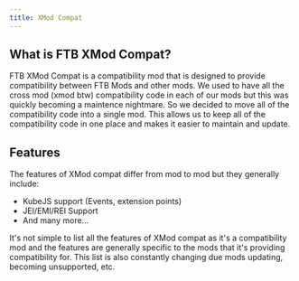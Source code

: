 ```yaml
---
title: XMod Compat
---
```


## What is FTB XMod Compat?

FTB XMod Compat is a compatibility mod that is designed to provide compatibility between FTB Mods and other mods. We used to have all the cross mod (xmod btw) compatibility code in each of our mods but this was quickly becoming a maintence nightmare. So we decided to move all of the compatibility code into a single mod. This allows us to keep all of the compatibility code in one place and makes it easier to maintain and update.

## Features

The features of XMod compat differ from mod to mod but they generally include:

- KubeJS support (Events, extension points)
- JEI/EMI/REI Support
- And many more...

It's not simple to list all the features of XMod compat as it's a compatibility mod and the features are generally specific to the mods that it's providing compatibility for. This list is also constantly changing due mods updating, becoming unsupported, etc.